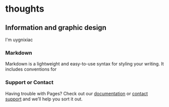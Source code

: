 # thoughts
## Information and graphic design

I'm uygnixiac

### Markdown

Markdown is a lightweight and easy-to-use syntax for styling your writing. It includes conventions for


### Support or Contact

Having trouble with Pages? Check out our [documentation](https://help.github.com/categories/github-pages-basics/) or [contact support](https://github.com/contact) and we’ll help you sort it out.
